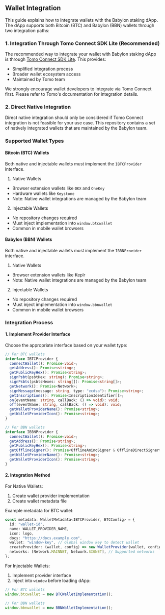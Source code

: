 ## Wallet Integration

This guide explains how to integrate wallets with the Babylon staking dApp. The dApp supports both Bitcoin (BTC) and Babylon (BBN) wallets through two integration paths:

### 1. Integration Through Tomo Connect SDK Lite (Recommended)

The recommended way to integrate your wallet with Babylon staking dApp is through [Tomo Connect SDK Lite](https://docs.tomo.inc/tomo-sdk/tomo-connect-sdk-lite). This provides:

- Simplified integration process
- Broader wallet ecosystem access
- Maintained by Tomo team

We strongly encourage wallet developers to integrate via Tomo Connect first. Please refer to Tomo's documentation for integration details.

### 2. Direct Native Integration

Direct native integration should only be considered if Tomo Connect integration is not feasible for your use case. This repository contains a set of natively integrated wallets that are maintained by the Babylon team.

### Supported Wallet Types

#### Bitcoin (BTC) Wallets

Both native and injectable wallets must implement the `IBTCProvider` interface.

1. Native Wallets

- Browser extension wallets like `OKX` and `OneKey`
- Hardware wallets like `Keystone`
- Note: Native wallet integrations are managed by the Babylon team

2. Injectable Wallets

- No repository changes required
- Must inject implementation into `window.btcwallet`
- Common in mobile wallet browsers

#### Babylon (BBN) Wallets

Both native and injectable wallets must implement the `IBBNProvider` interface.

1. Native Wallets

- Browser extension wallets like Keplr
- Note: Native wallet integrations are managed by the Babylon team

2. Injectable Wallets

- No repository changes required
- Must inject implementation into `window.bbnwallet`
- Common in mobile wallet browsers

### Integration Process

#### 1. Implement Provider Interface

Choose the appropriate interface based on your wallet type:

```ts
// For BTC wallets
interface IBTCProvider {
  connectWallet(): Promise<void>;
  getAddress(): Promise<string>;
  getPublicKeyHex(): Promise<string>;
  signPsbt(psbtHex: string): Promise<string>;
  signPsbts(psbtsHexes: string[]): Promise<string[]>;
  getNetwork(): Promise<Network>;
  signMessage(message: string, type: "ecdsa"): Promise<string>;
  getInscriptions(): Promise<InscriptionIdentifier[]>;
  on(eventName: string, callBack: () => void): void;
  off(eventName: string, callBack: () => void): void;
  getWalletProviderName(): Promise<string>;
  getWalletProviderIcon(): Promise<string>;
}

// For BBN wallets
interface IBBNProvider {
  connectWallet(): Promise<void>;
  getAddress(): Promise<string>;
  getPublicKeyHex(): Promise<string>;
  getOfflineSigner(): Promise<OfflineAminoSigner & OfflineDirectSigner>;
  getWalletProviderName(): Promise<string>;
  getWalletProviderIcon(): Promise<string>;
}
```

#### 2. Integration Method

For Native Wallets:

1. Create wallet provider implementation
2. Create wallet metadata file

Example metadata for BTC wallet:

```ts
const metadata: WalletMetadata<IBTCProvider, BTCConfig> = {
  id: "wallet-id",
  name: WALLET_PROVIDER_NAME,
  icon: logo,
  docs: "https://docs.example.com",
  wallet: "window-key", // Global window key to detect wallet
  createProvider: (wallet, config) => new WalletProvider(wallet, config),
  networks: [Network.MAINNET, Network.SIGNET], // Supported networks
};
```

For Injectable Wallets:

1. Implement provider interface
2. Inject into `window` before loading dApp:

```ts
// For BTC wallets
window.btcwallet = new BTCWalletImplementation();

// For BBN wallets
window.bbnwallet = new BBNWalletImplementation();
```
